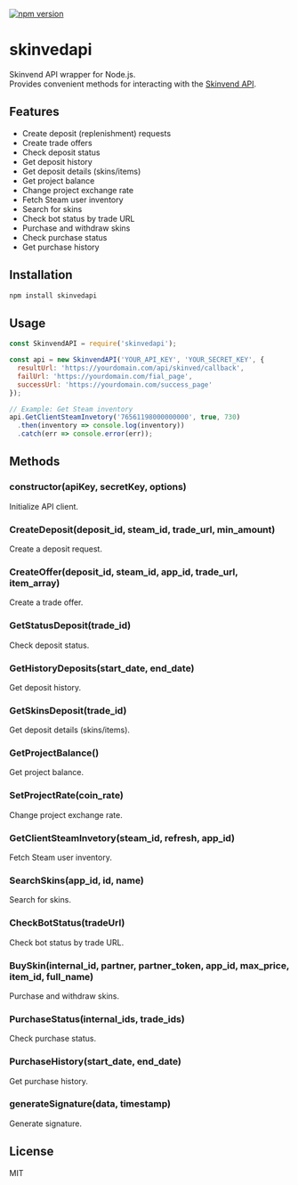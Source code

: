 [![npm version](https://badge.fury.io/js/skinvedapi.svg)](https://badge.fury.io/js/skinvedapi)

# skinvedapi

Skinvend API wrapper for Node.js.  
Provides convenient methods for interacting with the [Skinvend API](https://skinvend.io/en/documentation).

## Features

- Create deposit (replenishment) requests
- Create trade offers
- Check deposit status
- Get deposit history
- Get deposit details (skins/items)
- Get project balance
- Change project exchange rate
- Fetch Steam user inventory
- Search for skins
- Check bot status by trade URL
- Purchase and withdraw skins
- Check purchase status
- Get purchase history

## Installation

```bash
npm install skinvedapi
```

## Usage

```javascript
const SkinvendAPI = require('skinvedapi');

const api = new SkinvendAPI('YOUR_API_KEY', 'YOUR_SECRET_KEY', {
  resultUrl: 'https://yourdomain.com/api/skinved/callback',
  failUrl: 'https://yourdomain.com/fial_page',
  successUrl: 'https://yourdomain.com/success_page'
});

// Example: Get Steam inventory
api.GetClientSteamInvetory('76561198000000000', true, 730)
  .then(inventory => console.log(inventory))
  .catch(err => console.error(err));
```

## Methods

### constructor(apiKey, secretKey, options)
Initialize API client.

### CreateDeposit(deposit_id, steam_id, trade_url, min_amount)
Create a deposit request.

### CreateOffer(deposit_id, steam_id, app_id, trade_url, item_array)
Create a trade offer.

### GetStatusDeposit(trade_id)
Check deposit status.

### GetHistoryDeposits(start_date, end_date)
Get deposit history.

### GetSkinsDeposit(trade_id)
Get deposit details (skins/items).

### GetProjectBalance()
Get project balance.

### SetProjectRate(coin_rate)
Change project exchange rate.

### GetClientSteamInvetory(steam_id, refresh, app_id)
Fetch Steam user inventory.

### SearchSkins(app_id, id, name)
Search for skins.

### CheckBotStatus(tradeUrl)
Check bot status by trade URL.

### BuySkin(internal_id, partner, partner_token, app_id, max_price, item_id, full_name)
Purchase and withdraw skins.

### PurchaseStatus(internal_ids, trade_ids)
Check purchase status.

### PurchaseHistory(start_date, end_date)
Get purchase history.

### generateSignature(data, timestamp)
Generate signature.

## License

MIT
